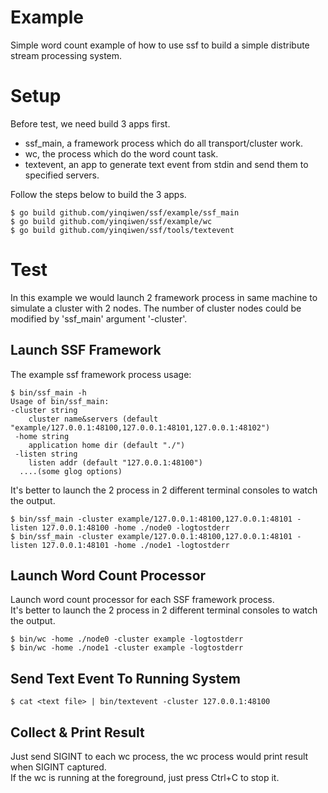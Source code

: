 # Example
Simple word count example of how to use ssf to build a simple distribute stream processing system.

# Setup
Before test, we need build 3 apps first.

- ssf_main, a framework process which do all transport/cluster work.
- wc, the process which do the word count task.
- textevent, an app to generate text event from stdin and send them to specified servers.

Follow the steps below to build the 3 apps.

    $ go build github.com/yinqiwen/ssf/example/ssf_main
    $ go build github.com/yinqiwen/ssf/example/wc
    $ go build github.com/yinqiwen/ssf/tools/textevent       
    

# Test
In this example we would launch 2 framework process in same machine to simulate a cluster with 2 nodes. The number of cluster nodes could be modified by 'ssf_main' argument '-cluster'.

## Launch SSF Framework
The example ssf framework process usage:
    
    $ bin/ssf_main -h
    Usage of bin/ssf_main:
    -cluster string
        cluster name&servers (default "example/127.0.0.1:48100,127.0.0.1:48101,127.0.0.1:48102")
     -home string
        application home dir (default "./")
     -listen string
        listen addr (default "127.0.0.1:48100")
      ....(some glog options)

It's better to launch the 2 process in 2 different terminal consoles to watch the output.

    $ bin/ssf_main -cluster example/127.0.0.1:48100,127.0.0.1:48101 -listen 127.0.0.1:48100 -home ./node0 -logtostderr
    $ bin/ssf_main -cluster example/127.0.0.1:48100,127.0.0.1:48101 -listen 127.0.0.1:48101 -home ./node1 -logtostderr

## Launch Word Count Processor
Launch word count processor for each SSF framework process.   
It's better to launch the 2 process in 2 different terminal consoles to watch the output.

    $ bin/wc -home ./node0 -cluster example -logtostderr
    $ bin/wc -home ./node1 -cluster example -logtostderr

## Send Text Event To Running System
    $ cat <text file> | bin/textevent -cluster 127.0.0.1:48100
   
## Collect & Print Result
Just send SIGINT to each wc process, the wc process would print result when  SIGINT captured.  
If the wc is running at the foreground, just press Ctrl+C to stop it.







